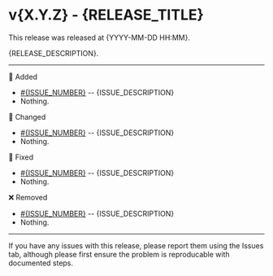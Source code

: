 # v{X.Y.Z} - {RELEASE_TITLE}

This release was released at {YYYY-MM-DD HH:MM}.

{RELEASE_DESCRIPTION}.

---

🌟 Added

- [#{ISSUE_NUMBER}]({ISSUE_LINK}) -- {ISSUE_DESCRIPTION}
- Nothing.

📝 Changed

- [#{ISSUE_NUMBER}]({ISSUE_LINK}) -- {ISSUE_DESCRIPTION}
- Nothing.

🐛 Fixed

- [#{ISSUE_NUMBER}]({ISSUE_LINK}) -- {ISSUE_DESCRIPTION}
- Nothing.

❌ Removed

- [#{ISSUE_NUMBER}]({ISSUE_LINK}) -- {ISSUE_DESCRIPTION}
- Nothing.

---

If you have any issues with this release, please report them using the Issues tab, although please first ensure the problem is reproducable with documented steps.
